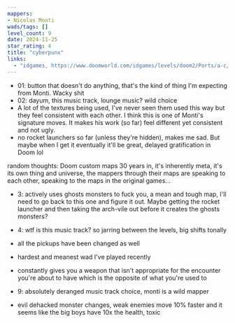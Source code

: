 ```yaml
---
mappers:
- Nicolas Monti
wads/tags: []
level_count: 9
date: 2024-11-25
star_rating: 4
title: "cyberpunx"
links:
  - "idgames, https://www.doomworld.com/idgames/levels/doom2/Ports/a-c/cyberpnx"
---
```


- 01: button that doesn't do anything, that's the kind of thing I'm expecting from Monti. Wacky shit
- 02: dayum, this music track, lounge music? wild choice
- A lot of the textures being used, I've never seen them used this way but they feel consistent with each other. I think this is one of Monti's signature moves. It makes his work (so far) feel different yet consistent and not ugly.
- no rocket launchers so far (unless they're hidden), makes me sad. But maybe when I get it eventually it'll be great, delayed gratification in Doom lol

random thoughts: Doom custom maps 30 years in, it's inherently meta, it's its own thing and universe, the mappers through their maps are speaking to each other, speaking to the maps in the original games...

- 3: actively uses ghosts monsters to fuck you, a mean and tough map, I'll need to go back to this one and figure it out. Maybe getting the rocket launcher and then taking the arch-vile out before it creates the ghosts monsters?
- 4: wtf is this music track? so jarring between the levels, big shifts tonally

- all the pickups have been changed as well
- hardest and meanest wad I've played recently
- constantly gives you a weapon that isn't appropriate for the encounter you're about to have which is the opposite of what you're used to

- 9: absolutely deranged music track choice, monti is a wild mapper
- evil dehacked monster changes, weak enemies move 10% faster and it seems like the big boys have 10x the health, toxic